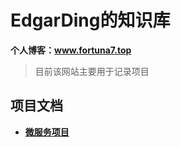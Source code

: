 
# EdgarDing的知识库

 **个人博客：www.fortuna7.top**

> 目前该网站主要用于记录项目

## 项目文档

- [**微服务项目**](microservice-platform-doc/README.md)

